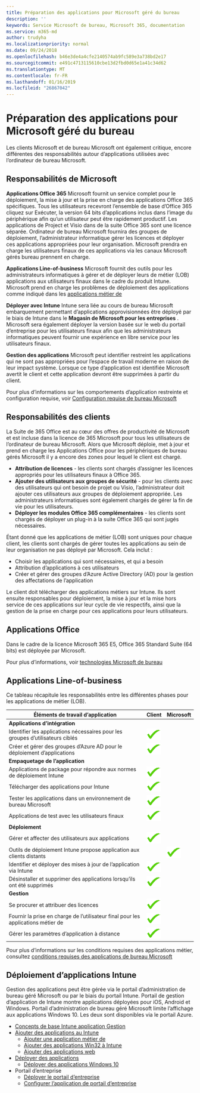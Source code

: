 ```yaml
---
title: Préparation des applications pour Microsoft géré du bureau
description: ''
keywords: Service Microsoft de bureau, Microsoft 365, documentation
ms.service: m365-md
author: trudyha
ms.localizationpriority: normal
ms.date: 09/24/2018
ms.openlocfilehash: b46e3de4a4cfe2140574ab9fc589e3a738bd2e17
ms.sourcegitcommit: e491c4713115610cbe13d2fbd0d65e1a41c34d62
ms.translationtype: MT
ms.contentlocale: fr-FR
ms.lasthandoff: 01/16/2019
ms.locfileid: "26867042"
---
```

# <a name="preparing-apps-for-microsoft-managed-desktop"></a>Préparation des applications pour Microsoft géré du bureau

<!--This topic is the target for 2 "Learn more" links in the Admin Portal (aka.ms/app-overview;app-package); also target for link from Online resources (aka.ms/app-overviewmmd-app-prep) do not delete.-->

<!--Applications: supported/onboard/deployment -->
 
Les clients Microsoft et de bureau Microsoft ont également critique, encore différentes des responsabilités autour d’applications utilisées avec l’ordinateur de bureau Microsoft.

## <a name="microsoft-responsibilities"></a>Responsabilités de Microsoft
**Applications Office 365** Microsoft fournit un service complet pour le déploiement, la mise à jour et la prise en charge des applications Office 365 spécifiques. Tous les utilisateurs recevront l’ensemble de base d’Office 365 cliquez sur Exécuter, la version 64 bits d’applications inclus dans l’image du périphérique afin qu’un utilisateur peut être rapidement productif. Les applications de Project et Visio dans de la suite Office 365 sont une licence séparée.  Ordinateur de bureau Microsoft fournira des groupes de déploiement, l’administrateur informatique gérer les licences et déployer ces applications appropriées pour leur organisation. Microsoft prendra en charge les utilisateurs finaux de ces applications via les canaux Microsoft gérés bureau prennent en charge.

**Applications Line-of-business** Microsoft fournit des outils pour les administrateurs informatiques à gérer et de déployer leurs de métier (LOB) applications aux utilisateurs finaux dans le cadre du produit Intune. Microsoft prend en charge les problèmes de déploiement des applications comme indiqué dans les [applications métier de](#line-of-business-applications) 

**Déployer avec Intune** Intune sera liée au cours de bureau Microsoft embarquement permettant d’applications approvisionnées être déployé par le biais de Intune dans le **Magasin de Microsoft pour les entreprises** . Microsoft sera également déployer la version basée sur le web du portail d’entreprise pour les utilisateurs finaux afin que les administrateurs informatiques peuvent fournir une expérience en libre service pour les utilisateurs finaux.

**Gestion des applications** Microsoft peut identifier restreint les applications qui ne sont pas appropriées pour l’espace de travail moderne en raison de leur impact système. Lorsque ce type d’application est identifiée Microsoft avertit le client et cette application devront être supprimées à partir du client. 

Pour plus d’informations sur les comportements d’application restreinte et configuration requise, voir [Configuration requise de bureau Microsoft](../service-description/mmd-app-requirements.md)

## <a name="customer-responsibilities"></a>Responsabilités des clients
La Suite de 365 Office est au cœur des offres de productivité de Microsoft et est incluse dans la licence de 365 Microsoft pour tous les utilisateurs de l’ordinateur de bureau Microsoft. Alors que Microsoft déploie, met à jour et prend en charge les Applications Office pour les périphériques de bureau gérés Microsoft il y a encore des zones pour lequel le client est chargé.
- **Attribution de licences** - les clients sont chargés d’assigner les licences appropriés pour les utilisateurs finaux à Office 365. 
- **Ajouter des utilisateurs aux groupes de sécurité** - pour les clients avec des utilisateurs qui ont besoin de projet ou Visio, l’administrateur doit ajouter ces utilisateurs aux groupes de déploiement appropriée. Les administrateurs informatiques sont également chargés de gérer la fin de vie pour les utilisateurs. 
- **Déployer les modules Office 365 complémentaires** - les clients sont chargés de déployer un plug-in à la suite Office 365 qui sont jugés nécessaires. 

Étant donné que les applications de métier (LOB) sont uniques pour chaque client, les clients sont chargés de gérer toutes les applications au sein de leur organisation ne pas déployé par Microsoft. Cela inclut :
- Choisir les applications qui sont nécessaires, et qui a besoin
- Attribution d’applications à ces utilisateurs
- Créer et gérer des groupes d’Azure Active Directory (AD) pour la gestion des affectations de l’application 

Le client doit télécharger des applications métiers sur Intune. Ils sont ensuite responsables pour déploiement, la mise à jour et la mise hors service de ces applications sur leur cycle de vie respectifs, ainsi que la gestion de la prise en charge pour ces applications pour leurs utilisateurs.

## <a name="office-applications"></a>Applications Office
Dans le cadre de la licence Microsoft 365 E5, Office 365 Standard Suite (64 bits) est déployée par Microsoft. 

Pour plus d’informations, voir [technologies Microsoft de bureau](../intro/technologies.md)<!--- and the other applications licensed under Office 365 E5 may be deployed by the customer using Intune’s deployment tools.-->

## <a name="line-of-business-applications"></a>Applications Line-of-business
Ce tableau récapitule les responsabilités entre les différentes phases pour les applications de métier (LOB). 

Éléments de travail d’application |    Client    | Microsoft
--- | --- | ---
**Applications d’intégration** |  |
Identifier les applications nécessaires pour les groupes d’utilisateurs ciblés   | ![Oui](images/checkmark.png)  |
Créer et gérer des groupes d’Azure AD pour le déploiement d’applications | ![Oui](images/checkmark.png) |   
**Empaquetage de l’application** |  |
Applications de package pour répondre aux normes de déploiement Intune |  ![Oui](images/checkmark.png) |  
Télécharger des applications pour Intune | ![Oui](images/checkmark.png)     |
Tester les applications dans un environnement de bureau Microsoft |    ![Oui](images/checkmark.png) |  
Applications de test avec les utilisateurs finaux    | ![Oui](images/checkmark.png) |    
**Déploiement** | |
Gérer et affecter des utilisateurs aux applications  | ![Oui](images/checkmark.png)  |
Outils de déploiement Intune propose application aux clients distants| |   ![Oui](images/checkmark.png)
Identifier et déployer des mises à jour de l’application via Intune | ![Oui](images/checkmark.png)    |
Désinstaller et supprimer des applications lorsqu’ils ont été supprimés    | ![Oui](images/checkmark.png) |    
**Gestion** | |
Se procurer et attribuer des licences |   ![Oui](images/checkmark.png)     |
Fournir la prise en charge de l’utilisateur final pour les applications métier de  | ![Oui](images/checkmark.png) |
Gérer les paramètres d’application à distance    | ![Oui](images/checkmark.png) |

Pour plus d’informations sur les conditions requises des applications métier, consultez [conditions requises des applications de bureau Microsoft](../service-description/mmd-app-requirements.md)


## <a name="intune-application-deployment"></a>Déploiement d’applications Intune
Gestion des applications peut être gérée via le portail d’administration de bureau géré Microsoft ou par le biais du portail Intune. Portail de gestion d’application de Intune montre applications déployées pour iOS, Android et Windows. Portail d’administration de bureau géré Microsoft limite l’affichage aux applications Windows 10. Les deux sont disponibles via le portail Azure. 
* [Concepts de base Intune application Gestion](https://docs.microsoft.com/intune/app-management)
* [Ajouter des applications au Intune](https://docs.microsoft.com/intune/app-management)
   * [Ajouter une application métier de](https://docs.microsoft.com/intune/lob-apps-windows)
   * [Ajouter des applications Win32 à Intune](https://docs.microsoft.com/intune/apps-win32-app-management)
   * [Ajouter des applications web](https://docs.microsoft.com/intune/web-app)
* [Déployer des applications](https://docs.microsoft.com/intune/apps-deploy)
   * [Déployer des applications Windows 10](https://docs.microsoft.com/intune/apps-windows-10-app-deploy)
* Portail d’entreprise
   * [Déployer le portail d’entreprise](https://docs.microsoft.com/intune/store-apps-company-portal-app)
   * [Configurer l’application de portail d’entreprise](https://docs.microsoft.com/intune/company-portal-app)
